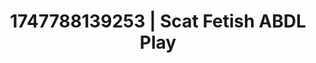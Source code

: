 ---
categories:
- Tan lines & lingerie
- Soft lighting seduction
- Curvy goddess
- Face fucking
- Whipped cream play
image: /assets/images/1747788139253.jpg
layout: post
seo:
  description: Featured content with high-quality ABDL Play, Scat Fetish. HD images
    available.
  keywords: ABDL Play, Scat Fetish
  og_image: /assets/images/1747788139253.jpg
  schema_type: VisualArtwork
tags:
- ABDL Play
- Scat Fetish
- '#1747788139253'
title: 1747788139253 | Scat Fetish ABDL Play
---